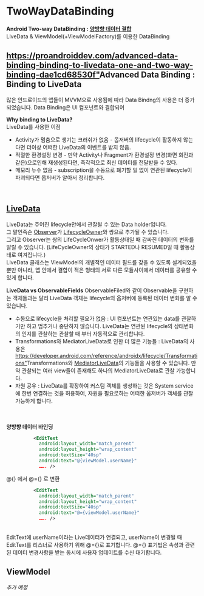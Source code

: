 # TwoWayDataBinding
**Android Two-way DataBinding : <a href="https://developer.android.com/topic/libraries/data-binding/two-way?hl=ko">양방향 데이터 결합</a><br>**
LiveData & ViewModel(+ViewModelFactory)를 이용한 DataBinding

## <https://proandroiddev.com/advanced-data-binding-binding-to-livedata-one-and-two-way-binding-dae1cd68530f">Advanced Data Binding : Binding to LiveData<a>
많은 안드로이드의 앱들이 MVVM으로 사용됨에 따라 Data Bindng의 사용은 더 증가되었습니다. Data Binding은 UI 컴포넌트와 결합되어 
  
**Why binding to LiveData?**<br>
LiveData를 사용한 이점

* Activity가 멈춤으로 생기는 크러쉬가 없음 - 옵저버의 lifecycle이 활동하지 않는다면 더이상 어떠한 LiveData의 이벤트를 받지 않음.
* 적절한 환경설정 변경 - 만약 Activity나 Fragment가 환경설정 변경(화면 회전과 같은)으로인해 재생성된다면, 즉각적으로 최신 데이터를 전달받을 수 있다.
* 메모리 누수 없음 - subscription을 수동으로 폐기할 일 없이 연관된 lifecycle이 파괴되다면 옵저버가 알아서 정리합니다. 
<br>

## <a href="https://developer.android.com/reference/androidx/lifecycle/LiveData">LiveData </a>
LiveData는 주어진 lifecycle안에서 관찰될 수 있는 Data holder입니다. <br>
그 말인즉슨 <a href="/reference/android/arch/lifecycle/Observer">Observer</a>가 <a href="/reference/android/arch/lifecycle/LifecycleOwner">LifecycleOwner</a>와 쌍으로 추가될 수 있습니다. <br>
그리고 Observer는 쌍의 LifeCycleOnwer가 활동상태일 때 감싸진 데이터의 변화를 알릴 수 있습니다. 
(LifeCycleOwner의 상태가 STARTED나 RESUMED일 때 활동상태로 여겨집니다.)<br>
LiveData 클래스는 ViewModel의 개별적인 데이터 필드를 갖을 수 있도록 설계되었을 뿐만 아니라, 
앱 안에서 결합이 적은 형태의 서로 다른 모듈사이에서 데이터를 공유할 수 있게 합니다. 
<br>
  
**LiveData vs ObservableFields**
ObservableFiled와 같이 Observable을 구현하는 객체들과는 달리 LiveData 객체는 lifecycle의 옵저버에 등록된 데이터 변화를 알 수 있습니다. 
* 수동으로 lifecycle을 처리할 필요가 없음 : UI 컴포넌트는 연관있는 data를 관찰하기만 하고 멈추거나 중단하지 않습니다. LiveData는 
  연관된 lifecycle의 상태변화의 인지를 관찰하는 관찰할 때 부터 자동적으로 관리합니다. 
* Transformations와 MediatorLiveData로 인한 더 많은 기능들 : LiveData의 사용은 <https://developer.android.com/reference/androidx/lifecycle/Transformations">Transformations</a>와
  <a href="https://developer.android.com/reference/androidx/lifecycle/MediatorLiveData">MediatorLiveData</a>의 기능들을 사용할 수 있습니다. 
  만약 관찰되는 여러 view들이 존재해도 하나의 MediatorLiveData로 관찰 가능합니다. 
* 자원 공유 : LiveData를 확장하여 커스텀 객체를 생성하는 것은 System service에 한번 연결하는 것을 허용하여, 자원을 필요로하는 어떠한 옵저버가 객체를 관찰 가능하게 합니다.
 
<br><br>
**양방향 데이터 바인딩**
```xml
          <EditText
            android:layout_width="match_parent"
            android:layout_height="wrap_content"
            android:textSize="40sp"
            android:text="@{viewModel.userName}"
            ……. />
```
@{} 에서 @={} 로 변환
```xml
          <EditText
            android:layout_width="match_parent"
            android:layout_height="wrap_content"
            android:textSize="40sp"
            android:text="@={viewModel.userName}"
            ……. />
```
  <br>
EditText에 userName이라는 Live데이터가 연결되고, userName이 변경될 때 EditText를 리스너로 사용하기 위해 @={}로 표기합니다. 
@={} 표기법은 속성과 관련된 데이터 변경사항을 받는 동시에 사용자 업데이트를 수신 대기합니다.
  
  

## ViewModel 
*추가 예정*
